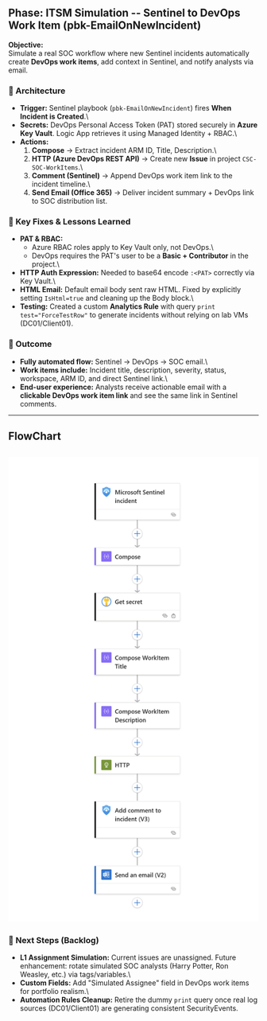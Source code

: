 ## Phase: ITSM Simulation -- Sentinel to DevOps Work Item (pbk-EmailOnNewIncident)

**Objective:**\
Simulate a real SOC workflow where new Sentinel incidents automatically
create **DevOps work items**, add context in Sentinel, and notify
analysts via email.

### 🔹 Architecture

-   **Trigger:** Sentinel playbook (`pbk-EmailOnNewIncident`) fires
    **When Incident is Created**.\
-   **Secrets:** DevOps Personal Access Token (PAT) stored securely in
    **Azure Key Vault**. Logic App retrieves it using Managed Identity +
    RBAC.\
-   **Actions:**
    1.  **Compose** → Extract incident ARM ID, Title, Description.\
    2.  **HTTP (Azure DevOps REST API)** → Create new **Issue** in
        project `CSC-SOC-WorkItems`.\
    3.  **Comment (Sentinel)** → Append DevOps work item link to the
        incident timeline.\
    4.  **Send Email (Office 365)** → Deliver incident summary + DevOps
        link to SOC distribution list.

### 🔹 Key Fixes & Lessons Learned

-   **PAT & RBAC:**
    -   Azure RBAC roles apply to Key Vault only, not DevOps.\
    -   DevOps requires the PAT's user to be a **Basic + Contributor**
        in the project.\
-   **HTTP Auth Expression:** Needed to base64 encode `:<PAT>` correctly
    via Key Vault.\
-   **HTML Email:** Default email body sent raw HTML. Fixed by
    explicitly setting `IsHtml=true` and cleaning up the Body block.\
-   **Testing:** Created a custom **Analytics Rule** with query
    `print test="ForceTestRow"` to generate incidents without relying on
    lab VMs (DC01/Client01).

### 🔹 Outcome

-   **Fully automated flow:** Sentinel → DevOps → SOC email.\
-   **Work items include:** Incident title, description, severity,
    status, workspace, ARM ID, and direct Sentinel link.\
-   **End-user experience:** Analysts receive actionable email with a
    **clickable DevOps work item link** and see the same link in
    Sentinel comments.
---
## FlowChart

   ![WorkFlow](./screenshots/ITSM-Devops-WorkItem-creation-Flowchart.png)
---
### 🔹 Next Steps (Backlog)

-   **L1 Assignment Simulation:** Current issues are unassigned. Future
    enhancement: rotate simulated SOC analysts (Harry Potter, Ron
    Weasley, etc.) via tags/variables.\
-   **Custom Fields:** Add "Simulated Assignee" field in DevOps work
    items for portfolio realism.\
-   **Automation Rules Cleanup:** Retire the dummy `print` query once
    real log sources (DC01/Client01) are generating consistent
    SecurityEvents.
